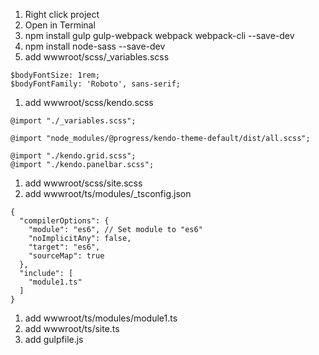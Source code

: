 1. Right click project
1. Open in Terminal
1. npm install gulp gulp-webpack webpack webpack-cli --save-dev
1. npm install node-sass --save-dev
1. add wwwroot/scss/_variables.scss
```
$bodyFontSize: 1rem;
$bodyFontFamily: 'Roboto', sans-serif;
```
1. add wwwroot/scss/kendo.scss
```
@import "./_variables.scss";

@import "node_modules/@progress/kendo-theme-default/dist/all.scss";

@import "./kendo.grid.scss";
@import "./kendo.panelbar.scss";
```
1. add wwwroot/scss/site.scss
1. add wwwroot/ts/modules/_tsconfig.json
```
{
  "compilerOptions": {
    "module": "es6", // Set module to "es6"
    "noImplicitAny": false,
    "target": "es6",
    "sourceMap": true
  },
  "include": [
    "module1.ts"
  ]
}
```
1. add wwwroot/ts/modules/module1.ts
1. add wwwroot/ts/site.ts
1. add gulpfile.js